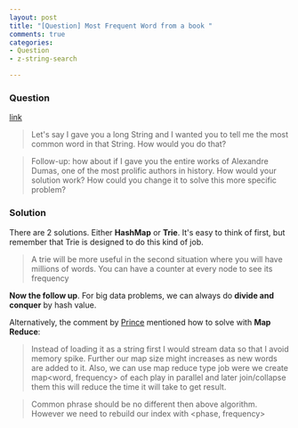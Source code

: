```yaml
---
layout: post
title: "[Question] Most Frequent Word from a book "
comments: true
categories:
- Question
- z-string-search

---
```


### Question

[link](http://www.careercup.com/question?id=5715664853532672)

> Let's say I gave you a long String and I wanted you to tell me the most common word in that String. How would you do that? 

> Follow-up: how about if I gave you the entire works of Alexandre Dumas, one of the most prolific authors in history. How would your solution work? How could you change it to solve this more specific problem? 

### Solution

There are 2 solutions. Either __HashMap__ or __Trie__. It's easy to think of first, but remember that Trie is designed to do this kind of job. 

> A trie will be more useful in the second situation where you will have millions of words. You can have a counter at every node to see its frequency

__Now the follow up__. For big data problems, we can always do __divide and conquer__ by hash value. 

Alternatively, the comment by [Prince](http://www.careercup.com/question?id=5715664853532672) mentioned how to solve with __Map Reduce__: 

> Instead of loading it as a string first I would stream data so that I avoid memory spike. Further our map size might increases as new words are added to it. Also, we can use map reduce type job were we create map<word, frequency> of each play in parallel and later join/collapse them this will reduce the time it will take to get result. 

> Common phrase should be no different then above algorithm. However we need to rebuild our index with <phase, frequency>
